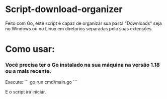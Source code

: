 # Script-download-organizer
<p>Feito com Go, este script é capaz de organizar sua pasta "Downloads" seja no Windows ou no Linux em diretorios separadas pela suas extensões.</p>


# Como usar:

<h3>Você precisa ter o Go instalado na sua máquina na versão 1.18 ou a mais recente.</h3>
Execute: 
```
go run cmd/main.go
```

E o script irá iniciar.
